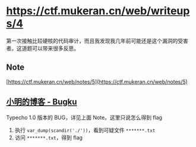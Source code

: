 <!-- 第三次 WriteUp Part 2 -->
<!-- 这里针对一道分析 CMS 博客 Typecho 漏洞的题 -->
# https://ctf.mukeran.cn/web/writeups/4

第一次接触比较硬核的代码审计，而且我发现我几年前可能还是这个漏洞的受害者。这道题可以带来很多反思。

Note
----
[https://ctf.mukeran.cn/web/notes/5](https://ctf.mukeran.cn/web/notes/5)

[小明的博客 - Bugku](http://ctf.bugku.com/challenges#%E5%B0%8F%E6%98%8E%E7%9A%84%E5%8D%9A%E5%AE%A2 "前往Bugku")
----
Typecho 1.0 版本的 BUG，详见上面 Note。这里只说怎么得到 flag

1. 执行 `var_dump(scandir('./'))`，看到可疑文件 `*******.txt`
2. 访问 `*******.txt`，得到 flag